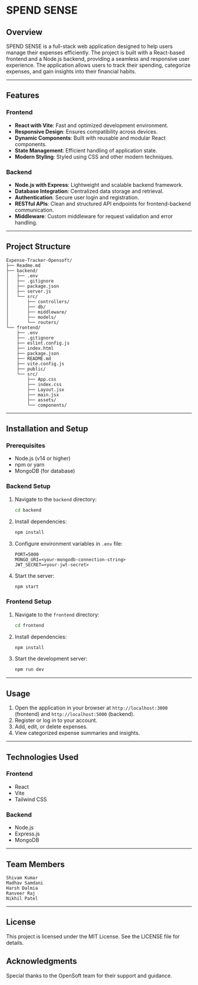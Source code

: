 # SPEND SENSE

## Overview

SPEND SENSE is a full-stack web application designed to help users manage their expenses efficiently. The project is built with a React-based frontend and a Node.js backend, providing a seamless and responsive user experience. The application allows users to track their spending, categorize expenses, and gain insights into their financial habits.

---

## Features

### Frontend
- **React with Vite**: Fast and optimized development environment.
- **Responsive Design**: Ensures compatibility across devices.
- **Dynamic Components**: Built with reusable and modular React components.
- **State Management**: Efficient handling of application state.
- **Modern Styling**: Styled using CSS and other modern techniques.

### Backend
- **Node.js with Express**: Lightweight and scalable backend framework.
- **Database Integration**: Centralized data storage and retrieval.
- **Authentication**: Secure user login and registration.
- **RESTful APIs**: Clean and structured API endpoints for frontend-backend communication.
- **Middleware**: Custom middleware for request validation and error handling.

---

## Project Structure

```
Expense-Tracker-Opensoft/
├── Readme.md
├── backend/
│   ├── .env
│   ├── .gitignore
│   ├── package.json
│   ├── server.js
│   └── src/
│       ├── controllers/
│       ├── db/
│       ├── middleware/
│       ├── models/
│       └── routers/
└── frontend/
    ├── .env
    ├── .gitignore
    ├── eslint.config.js
    ├── index.html
    ├── package.json
    ├── README.md
    ├── vite.config.js
    ├── public/
    └── src/
        ├── App.css
        ├── index.css
        ├── Layout.jsx
        ├── main.jsx
        ├── assets/
        └── components/
```

---

## Installation and Setup

### Prerequisites
- Node.js (v14 or higher)
- npm or yarn
- MongoDB (for database)

### Backend Setup
1. Navigate to the `backend` directory:
   ```sh
   cd backend
   ```
2. Install dependencies:
   ```sh
   npm install
   ```
3. Configure environment variables in `.env` file:
   ```
   PORT=5000
   MONGO_URI=<your-mongodb-connection-string>
   JWT_SECRET=<your-jwt-secret>
   ```
4. Start the server:
   ```sh
   npm start
   ```

### Frontend Setup
1. Navigate to the `frontend` directory:
   ```sh
   cd frontend
   ```
2. Install dependencies:
   ```sh
   npm install
   ```
3. Start the development server:
   ```sh
   npm run dev
   ```

---

## Usage

1. Open the application in your browser at `http://localhost:3000` (frontend) and `http://localhost:5000` (backend).
2. Register or log in to your account.
3. Add, edit, or delete expenses.
4. View categorized expense summaries and insights.

---

## Technologies Used

### Frontend
- React
- Vite
- Tailwind CSS

### Backend
- Node.js
- Express.js
- MongoDB

---

## Team Members

```
Shivam Kumar
Madhav Samdani
Harsh Dalmia
Ranveer Raj
Nikhil Patel
```

---

## License

This project is licensed under the MIT License. See the LICENSE file for details.


## Acknowledgments

Special thanks to the OpenSoft team for their support and guidance.